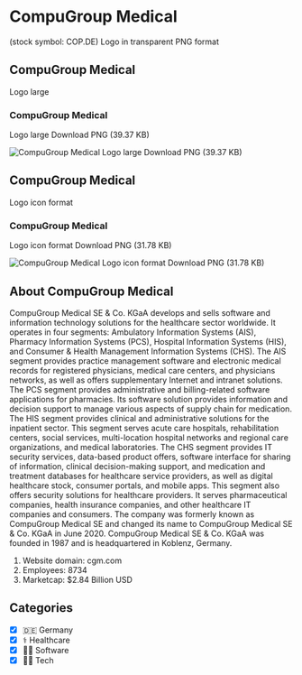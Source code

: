 # CompuGroup Medical
 (stock symbol: COP.DE) Logo in transparent PNG format

## CompuGroup Medical
 Logo large

### CompuGroup Medical
 Logo large Download PNG (39.37 KB)

![CompuGroup Medical
 Logo large Download PNG (39.37 KB)](/img/orig/COP.DE_BIG-97df4cfe.png)

## CompuGroup Medical
 Logo icon format

### CompuGroup Medical
 Logo icon format Download PNG (31.78 KB)

![CompuGroup Medical
 Logo icon format Download PNG (31.78 KB)](/img/orig/COP.DE-2e1243da.png)

## About CompuGroup Medical


CompuGroup Medical SE & Co. KGaA develops and sells software and information technology solutions for the healthcare sector worldwide. It operates in four segments: Ambulatory Information Systems (AIS), Pharmacy Information Systems (PCS), Hospital Information Systems (HIS), and Consumer & Health Management Information Systems (CHS). The AIS segment provides practice management software and electronic medical records for registered physicians, medical care centers, and physicians networks, as well as offers supplementary Internet and intranet solutions. The PCS segment provides administrative and billing-related software applications for pharmacies. Its software solution provides information and decision support to manage various aspects of supply chain for medication. The HIS segment provides clinical and administrative solutions for the inpatient sector. This segment serves acute care hospitals, rehabilitation centers, social services, multi-location hospital networks and regional care organizations, and medical laboratories. The CHS segment provides IT security services, data-based product offers, software interface for sharing of information, clinical decision-making support, and medication and treatment databases for healthcare service providers, as well as digital healthcare stock, consumer portals, and mobile apps. This segment also offers security solutions for healthcare providers. It serves pharmaceutical companies, health insurance companies, and other healthcare IT companies and consumers. The company was formerly known as CompuGroup Medical SE and changed its name to CompuGroup Medical SE & Co. KGaA in June 2020. CompuGroup Medical SE & Co. KGaA was founded in 1987 and is headquartered in Koblenz, Germany.

1. Website domain: cgm.com
2. Employees: 8734
3. Marketcap: $2.84 Billion USD


## Categories
- [x] 🇩🇪 Germany
- [x] ⚕️ Healthcare
- [x] 👨‍💻 Software
- [x] 👩‍💻 Tech
